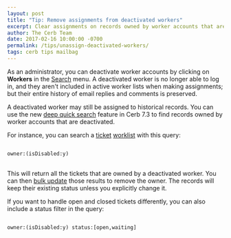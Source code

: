 ```yaml
---
layout: post
title: "Tip: Remove assignments from deactivated workers"
excerpt: Clear assignments on records owned by worker accounts that are deactivated.
author: The Cerb Team
date: 2017-02-16 10:00:00 -0700
permalink: /tips/unassign-deactivated-workers/
tags: cerb tips mailbag
---
```


As an administrator, you can deactivate worker accounts by clicking on **Workers** in the [Search](/docs/navigation/#search-menu) menu.  A deactivated worker is no longer able to log in, and they aren't included in active worker lists when making assignments; but their entire history of email replies and comments is preserved.

A deactivated worker may still be assigned to historical records.  You can use the new [deep quick search](/docs/workspaces#deep-searching) feature in Cerb 7.3 to find records owned by worker accounts that are deactivated.

For instance, you can search a [ticket](/docs/tickets/) [worklist](/docs/workspaces/#worklists) with this query:

<pre>
<code class="language-text">
owner:(isDisabled:y)
</code>
</pre>

This will return all the tickets that are owned by a deactivated worker.  You can then [bulk update](/docs/workspaces/#bulk-update) those results to remove the owner.  The records will keep their existing status unless you explicitly change it.

If you want to handle open and closed tickets differently, you can also include a status filter in the query:

<pre>
<code class="language-text">
owner:(isDisabled:y) status:[open,waiting]
</code>
</pre>
